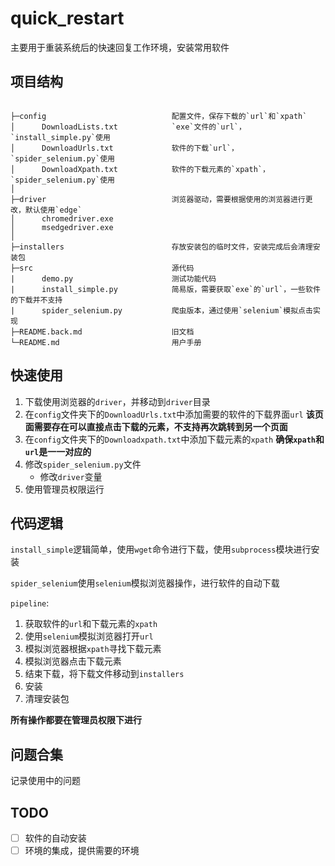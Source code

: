 # quick_restart

主要用于重装系统后的快速回复工作环境，安装常用软件

## 项目结构
```

├─config                            配置文件，保存下载的`url`和`xpath`
│      DownloadLists.txt            `exe`文件的`url`，`install_simple.py`使用
│      DownloadUrls.txt             软件的下载`url`，`spider_selenium.py`使用
│      DownloadXpath.txt            软件的下载元素的`xpath`，`spider_selenium.py`使用
│      
├─driver                            浏览器驱动，需要根据使用的浏览器进行更改，默认使用`edge`
│      chromedriver.exe
│      msedgedriver.exe
│
├─installers                        存放安装包的临时文件，安装完成后会清理安装包
├─src                               源代码
|      demo.py                      测试功能代码
|      install_simple.py            简易版，需要获取`exe`的`url`，一些软件的下载并不支持
|      spider_selenium.py           爬虫版本，通过使用`selenium`模拟点击实现
├─README.back.md                    旧文档
└─README.md                         用户手册
```

## 快速使用

1. 下载使用浏览器的`driver`，并移动到`driver`目录
2. 在`config`文件夹下的`DownloadUrls.txt`中添加需要的软件的下载界面`url` **该页面需要存在可以直接点击下载的元素，不支持再次跳转到另一个页面**
3. 在`config`文件夹下的`Downloadxpath.txt`中添加下载元素的`xpath`   **确保`xpath`和`url`是一一对应的**
4. 修改`spider_selenium.py`文件
   + 修改`driver`变量
5. 使用管理员权限运行

## 代码逻辑

`install_simple`逻辑简单，使用`wget`命令进行下载，使用`subprocess`模块进行安装

`spider_selenium`使用`selenium`模拟浏览器操作，进行软件的自动下载

`pipeline`:

1. 获取软件的`url`和下载元素的`xpath`
2. 使用`selenium`模拟浏览器打开`url`
3. 模拟浏览器根据`xpath`寻找下载元素
4. 模拟浏览器点击下载元素
5. 结束下载，将下载文件移动到`installers`
6. 安装
7. 清理安装包

**所有操作都要在管理员权限下进行**

## 问题合集

记录使用中的问题


## TODO

- [ ]    软件的自动安装
- [ ]    环境的集成，提供需要的环境
